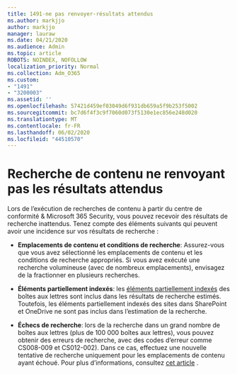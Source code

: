 ```yaml
---
title: 1491-ne pas renvoyer-résultats attendus
ms.author: markjjo
author: markjjo
manager: lauraw
ms.date: 04/21/2020
ms.audience: Admin
ms.topic: article
ROBOTS: NOINDEX, NOFOLLOW
localization_priority: Normal
ms.collection: Adm_O365
ms.custom:
- "1491"
- "3200003"
ms.assetid: ''
ms.openlocfilehash: 57421d459ef03049d6f931db659a5f9b253f5002
ms.sourcegitcommit: bc7d6f4f3c9f7060d073f5130e1ec856e248d020
ms.translationtype: MT
ms.contentlocale: fr-FR
ms.lasthandoff: 06/02/2020
ms.locfileid: "44510570"
---
```

# <a name="content-search-not-returning-expected-results"></a>Recherche de contenu ne renvoyant pas les résultats attendus

Lors de l’exécution de recherches de contenu à partir du centre de conformité & Microsoft 365 Security, vous pouvez recevoir des résultats de recherche inattendus. Tenez compte des éléments suivants qui peuvent avoir une incidence sur vos résultats de recherche :

- **Emplacements de contenu et conditions de recherche**: Assurez-vous que vous avez sélectionné les emplacements de contenu et les conditions de recherche appropriés. Si vous avez exécuté une recherche volumineuse (avec de nombreux emplacements), envisagez de la fractionner en plusieurs recherches.

- **Éléments partiellement indexés**: les [éléments partiellement indexés](https://docs.microsoft.com/microsoft-365/compliance/partially-indexed-items-in-content-search) des boîtes aux lettres sont inclus dans les résultats de recherche estimés. Toutefois, les éléments partiellement indexés des sites dans SharePoint et OneDrive ne sont pas inclus dans l’estimation de la recherche.

- **Échecs de recherche**: lors de la recherche dans un grand nombre de boîtes aux lettres (plus de 100 000 boîtes aux lettres), vous pouvez obtenir des erreurs de recherche, avec des codes d’erreur comme CS008-009 et CS012-002). Dans ce cas, effectuez une nouvelle tentative de recherche uniquement pour les emplacements de contenu ayant échoué. Pour plus d’informations, consultez [cet article](https://docs.microsoft.com/microsoft-365/compliance/retry-failed-content-search) .

